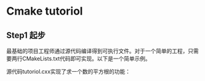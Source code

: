 # Cmake tutoriol

## Step1 起步

最基础的项目工程师通过源代码编译得到可执行文件。对于一个简单的工程，只需要两行CMakeLists.txt代码即可实现。以下是一个简单示例。

源代码tutoriol.cxx实现了求一个数的平方根的功能：





















